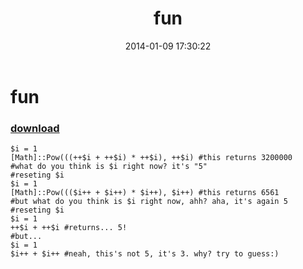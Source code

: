﻿---
pid:            4786
poster:         greg zakharov
title:          fun
date:           2014-01-09 17:30:22
format:         posh
parent:         0
parent:         0

---

# fun

### [download](4786.ps1)



```posh
$i = 1
[Math]::Pow(((++$i + ++$i) * ++$i), ++$i) #this returns 3200000
#what do you think is $i right now? it's "5"
#reseting $i
$i = 1
[Math]::Pow((($i++ + $i++) * $i++), $i++) #this returns 6561
#but what do you think is $i right now, ahh? aha, it's again 5
#reseting $i
$i = 1
++$i + ++$i #returns... 5!
#but...
$i = 1
$i++ + $i++ #neah, this's not 5, it's 3. why? try to guess:)
```
